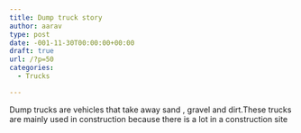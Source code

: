 ```yaml
---
title: Dump truck story
author: aarav
type: post
date: -001-11-30T00:00:00+00:00
draft: true
url: /?p=50
categories:
  - Trucks

---
```

Dump trucks are vehicles that take away sand , gravel and dirt.These trucks are mainly used in construction because there is a lot in a construction site